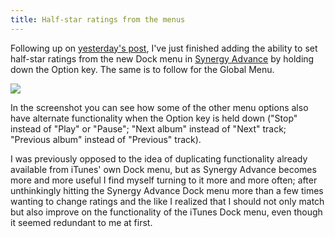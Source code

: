 ```yaml
---
title: Half-star ratings from the menus
---
```


Following up on [yesterday's post](http://www.wincent.com/a/about/wincent/weblog/archives/2007/05/synergy_advance_3.php), I've just finished adding the ability to set half-star ratings from the new Dock menu in [Synergy Advance](http://advance.wincent.com/) by holding down the Option key. The same is to follow for the Global Menu.

![](/system/images/legacy/half-stars-1.png)

In the screenshot you can see how some of the other menu options also have alternate functionality when the Option key is held down ("Stop" instead of "Play" or "Pause"; "Next album" instead of "Next" track; "Previous album" instead of "Previous" track).

I was previously opposed to the idea of duplicating functionality already available from iTunes' own Dock menu, but as Synergy Advance becomes more and more useful I find myself turning to it more and more often; after unthinkingly hitting the Synergy Advance Dock menu more than a few times wanting to change ratings and the like I realized that I should not only match but also improve on the functionality of the iTunes Dock menu, even though it seemed redundant to me at first.
